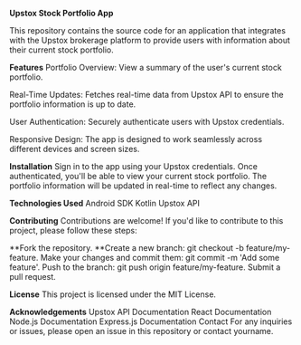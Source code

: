 **Upstox Stock Portfolio App**

This repository contains the source code for an application that integrates with the Upstox brokerage platform to provide users with information about their current stock portfolio.

**Features**
Portfolio Overview: View a summary of the user's current stock portfolio.

Real-Time Updates: Fetches real-time data from Upstox API to ensure the portfolio information is up to date.

User Authentication: Securely authenticate users with Upstox credentials.

Responsive Design: The app is designed to work seamlessly across different devices and screen sizes.

**Installation** 
Sign in to the app using your Upstox credentials.
Once authenticated, you'll be able to view your current stock portfolio.
The portfolio information will be updated in real-time to reflect any changes.

**Technologies Used**
Android SDK
Kotlin
Upstox API 

**Contributing**
Contributions are welcome! If you'd like to contribute to this project, please follow these steps:

**Fork the repository.
**Create a new branch: git checkout -b feature/my-feature.
Make your changes and commit them: git commit -m 'Add some feature'.
Push to the branch: git push origin feature/my-feature.
Submit a pull request.

**License**
This project is licensed under the MIT License.

**Acknowledgements**
Upstox API Documentation
React Documentation
Node.js Documentation
Express.js Documentation
Contact
For any inquiries or issues, please open an issue in this repository or contact yourname.





